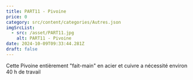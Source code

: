 ```yaml
---
title: PART11 - Pivoine
price: 0
category: src/content/categories/Autres.json
imgSrcList:
  - src: /asset/PART11.jpg
    alt: PART11 - Pivoine
date: 2024-10-09T09:33:44.281Z
draft: false
---
```


Cette Pivoine entièrement "fait-main" en acier et cuivre a nécessité environ 40 h de travail
